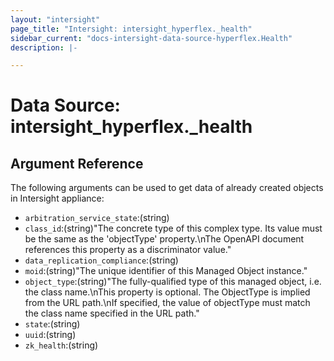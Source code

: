 ```yaml
---
layout: "intersight"
page_title: "Intersight: intersight_hyperflex._health"
sidebar_current: "docs-intersight-data-source-hyperflex.Health"
description: |-

---
```


# Data Source: intersight_hyperflex._health

## Argument Reference
The following arguments can be used to get data of already created objects in Intersight appliance:
* `arbitration_service_state`:(string)
* `class_id`:(string)"The concrete type of this complex type. Its value must be the same as the 'objectType' property.\nThe OpenAPI document references this property as a discriminator value."
* `data_replication_compliance`:(string)
* `moid`:(string)"The unique identifier of this Managed Object instance."
* `object_type`:(string)"The fully-qualified type of this managed object, i.e. the class name.\nThis property is optional. The ObjectType is implied from the URL path.\nIf specified, the value of objectType must match the class name specified in the URL path."
* `state`:(string)
* `uuid`:(string)
* `zk_health`:(string)

